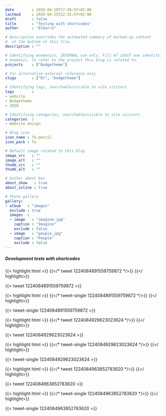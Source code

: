 ```yaml
---
date        : 2020-04-19T17:58:57+02:00
lastmod     : 2020-04-25T22:31:57+02:00
draft       : false
title       : "Testing with shortcodes"
author      : "Elborro"

# Description overrides the automated summary of marked-up content
#  at the bottom of this file.
description : ""

# Identifying mnemonics, INTERNAL use only. Fill AT LEAST one identifying
# mnemonic, to refer to the project this blog is related to.
projects    : ["Bodgetheme"]

# For alternative external reference only
slugs       : ["bt", "bodgetheme"]

# Identifying tags, searchable/visible to site visitors
tags        :
- website
- Bodgetheme
- 2020

# Identifying categories, searchable/visible to site visitors
categories  :
- Website design

# Blog icon
icon_name : fa-pencil
icon_pack : fa

# Default image related to this blog
image_src   : ""
image_alt   : ""
thumb_src   : ""
thumb_alt   : ""

# Author about box
about_show   : true
about_inline : true

# Photo gallery
gallery:
- album   : "images"
  exclude : true
  images  :
  - image   : "imagine.jpg"
    caption : "Imagine"
    exclude : false
  - image   : "people.jpg"
    caption : "People"
    exclude : false
---
```


##### Development tests with shortcodes

<!--more-->

{{< highlight html >}}
{{</* tweet 1224084891559759872 */>}}
{{</ highlight>}}

{{< tweet 1224084891559759872 >}}

{{< highlight html >}}
{{</* tweet-single 1224084891559759872 */>}}
{{</ highlight>}}

{{< tweet-single 1224084891559759872 >}}




{{< highlight html >}}
{{</* tweet 1224084929623023624 */>}}
{{</ highlight>}}

{{< tweet 1224084929623023624 >}}

{{< highlight html >}}
{{</* tweet-single 1224084929623023624 */>}}
{{</ highlight>}}

{{< tweet-single 1224084929623023624 >}}




{{< highlight html >}}
{{</* tweet 1224084963852783620 */>}}
{{</ highlight>}}

{{< tweet 1224084963852783620 >}}

{{< highlight html >}}
{{</* tweet-single 1224084963852783620 */>}}
{{</ highlight>}}

{{< tweet-single 1224084963852783620 >}}
